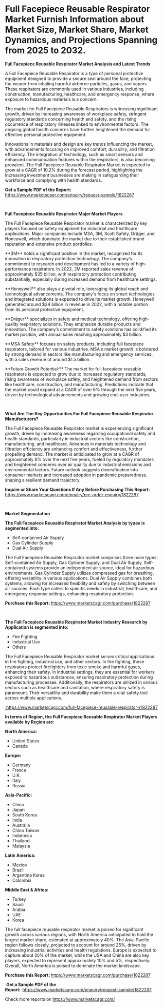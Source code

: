 <p><h1>Full Facepiece Reusable Respirator Market Furnish Information about Market Size, Market Share, Market Dynamics, and Projections Spanning from 2025 to 2032.</h1></p><p><strong>Full Facepiece Reusable Respirator Market Analysis and Latest Trends</strong></p>
<p><p>A Full Facepiece Reusable Respirator is a type of personal protective equipment designed to provide a secure seal around the face, protecting the wearer from inhaling harmful airborne particles, gases, and vapors. These respirators are commonly used in various industries, including construction, manufacturing, healthcare, and emergency response, where exposure to hazardous materials is a concern. </p><p>The market for Full Facepiece Reusable Respirators is witnessing significant growth, driven by increasing awareness of workplace safety, stringent regulatory standards concerning health and safety, and the rising occurrence of respiratory illnesses linked to environmental factors. The ongoing global health concerns have further heightened the demand for effective personal protective equipment.</p><p>Innovations in materials and design are key trends influencing the market, with advancements focusing on improved comfort, durability, and filtration efficiency. The integration of technology, such as smart sensors and enhanced communication features within the respirators, is also becoming prevalent. The Full Facepiece Reusable Respirator Market is expected to grow at a CAGR of 10.2% during the forecast period, highlighting the increasing investment businesses are making in safeguarding their workforce and complying with health standards.</p></p>
<p><strong>Get a Sample PDF of the Report:&nbsp;</strong> <a href="https://www.marketscagr.com/enquiry/request-sample/1822287?utm_campaign=2008&utm_medium=2&utm_source=Github&utm_content=ia&utm_term=07022025&utm_id=full-facepiece-reusable-respirator">https://www.marketscagr.com/enquiry/request-sample/1822287</a></p>
<p>&nbsp;</p>
<p><strong>Full Facepiece Reusable Respirator Major Market Players</strong></p>
<p><p>The Full Facepiece Reusable Respirator market is characterized by key players focused on safety equipment for industrial and healthcare applications. Major companies include MSA, 3M, Scott Safety, Dräger, and Honeywell, which dominate the market due to their established brand reputation and extensive product portfolios.</p><p>**3M** holds a significant position in the market, recognized for its innovation in respiratory protection technology. The company's commitment to research and development has led to a variety of high-performance respirators. In 2022, 3M reported sales revenue of approximately $35 billion, with respiratory protection contributing substantially, especially during increased demand from healthcare settings.</p><p>**Honeywell** also plays a pivotal role, leveraging its global reach and technological advancements. The company's focus on smart technologies and integrated solutions is expected to drive its market growth. Honeywell generated around $34 billion in revenue in 2022, with a notable portion from its personal protective equipment.</p><p>**Dräger** specializes in safety and medical technology, offering high-quality respiratory solutions. They emphasize durable products and innovation. The company’s commitment to safety solutions has solidified its market position, with annual sales reaching approximately $3 billion.</p><p>**MSA Safety** focuses on safety products, including full facepiece respirators, tailored for various industries. MSA's market growth is bolstered by strong demand in sectors like manufacturing and emergency services, with a sales revenue of around $1.5 billion.</p><p>**Future Growth Potential:** The market for full facepiece reusable respirators is expected to grow due to increased regulatory standards, rising awareness of workplace safety, and heightened demand from sectors like healthcare, construction, and manufacturing. Predictions indicate that the market could expand at a CAGR of over 6% through the next five years, driven by technological advancements and growing end-user industries.</p></p>
<p>&nbsp;</p>
<p><strong>What Are The Key Opportunities For Full Facepiece Reusable Respirator Manufacturers?</strong></p>
<p><p>The Full Facepiece Reusable Respirator market is experiencing significant growth, driven by increasing awareness regarding occupational safety and health standards, particularly in industrial sectors like construction, manufacturing, and healthcare. Advances in materials technology and filtration efficiency are enhancing comfort and effectiveness, further propelling demand. The market is anticipated to grow at a CAGR of approximately 6% over the next five years, fueled by regulatory mandates and heightened concerns over air quality due to industrial emissions and environmental factors. Future outlook suggests diversification into consumer markets and increased adoption in pandemic preparedness, shaping a resilient demand trajectory.</p></p>
<p><strong>Inquire or Share Your Questions If Any Before Purchasing This Report:</strong> <a href="https://www.marketscagr.com/enquiry/pre-order-enquiry/1822287?utm_campaign=2008&utm_medium=2&utm_source=Github&utm_content=ia&utm_term=07022025&utm_id=full-facepiece-reusable-respirator">https://www.marketscagr.com/enquiry/pre-order-enquiry/1822287</a></p>
<p>&nbsp;</p>
<p><strong>Market Segmentation</strong></p>
<p><strong>The Full Facepiece Reusable Respirator Market Analysis by types is segmented into:</strong></p>
<p><ul><li>Self-contained Air Supply</li><li>Gas Cylinder Supply</li><li>Dual Air Supply</li></ul></p>
<p><p>The Full Facepiece Reusable Respirator market comprises three main types: Self-contained Air Supply, Gas Cylinder Supply, and Dual Air Supply. Self-contained systems provide an independent air source, ideal for hazardous environments. Gas Cylinder Supply utilizes compressed gas for breathing, offering versatility in various applications. Dual Air Supply combines both systems, allowing for increased flexibility and safety by switching between air sources. Each type caters to specific needs in industrial, healthcare, and emergency response settings, enhancing respiratory protection.</p></p>
<p><strong>Purchase this Report:&nbsp;</strong><a href="https://www.marketscagr.com/purchase/1822287?utm_campaign=2008&utm_medium=2&utm_source=Github&utm_content=ia&utm_term=07022025&utm_id=full-facepiece-reusable-respirator">https://www.marketscagr.com/purchase/1822287</a></p>
<p>&nbsp;</p>
<p><strong>The Full Facepiece Reusable Respirator Market Industry Research by Application is segmented into:</strong></p>
<p><ul><li>Fire Fighting</li><li>Industrial Use</li><li>Others</li></ul></p>
<p><p>The Full Facepiece Reusable Respirator market serves critical applications in fire fighting, industrial use, and other sectors. In fire fighting, these respirators protect firefighters from toxic smoke and harmful gases, enhancing their safety. In industrial settings, they are essential for workers exposed to hazardous substances, ensuring respiratory protection during manufacturing processes. Additionally, the respirators are utilized in various sectors such as healthcare and sanitation, where respiratory safety is paramount. Their versatility and durability make them a vital safety tool across multiple applications.</p></p>
<p><a href="https://www.marketscagr.com/full-facepiece-reusable-respirator-r1822287?utm_campaign=2008&utm_medium=2&utm_source=Github&utm_content=ia&utm_term=07022025&utm_id=full-facepiece-reusable-respirator">&nbsp;https://www.marketscagr.com/full-facepiece-reusable-respirator-r1822287</a></p>
<p><strong>In terms of Region, the Full Facepiece Reusable Respirator Market Players available by Region are:</strong></p>
<p>
    <p> <strong> North America: </strong>
        <ul>
            <li>United States</li>
            <li>Canada</li>
        </ul>
        </p> 
    <p> <strong> Europe: </strong>
        <ul>
            <li>Germany</li>
            <li>France</li>
            <li>U.K.</li>
            <li>Italy</li>
            <li>Russia</li>
        </ul>
        </p> 
    <p> <strong> Asia-Pacific: </strong>
        <ul>
            <li>China</li>
            <li>Japan</li>
            <li>South Korea</li>
            <li>India</li>
            <li>Australia</li>
            <li>China Taiwan</li>
            <li>Indonesia</li>
            <li>Thailand</li>
            <li>Malaysia</li>
        </ul>
        </p> 
    <p> <strong> Latin America: </strong>
        <ul>
            <li>Mexico</li>
            <li>Brazil</li>
            <li>Argentina Korea</li>
            <li>Colombia</li>
        </ul>
        </p> 
    <p> <strong> Middle East & Africa: </strong>
        <ul>
            <li>Turkey</li>
            <li>Saudi</li>
            <li>Arabia</li>
            <li>UAE</li>
            <li>Korea</li>
        </ul>
    </p>
    </p>
<p><p>The full facepiece reusable respirator market is poised for significant growth across various regions, with North America anticipated to hold the largest market share, estimated at approximately 40%. The Asia-Pacific region follows closely, projected to account for around 25%, driven by increasing industrial activities and health regulations. Europe is expected to capture about 20% of the market, while the USA and China are also key players, expected to represent approximately 10% and 5%, respectively. Overall, North America is poised to dominate the market landscape.</p></p>
<p><strong>Purchase this Report: </strong><a href="https://www.marketscagr.com/purchase/1822287?utm_campaign=2008&utm_medium=2&utm_source=Github&utm_content=ia&utm_term=07022025&utm_id=full-facepiece-reusable-respirator">https://www.marketscagr.com/purchase/1822287</a></p>
<p>&nbsp;<strong>Get a Sample PDF of the Report:&nbsp;&nbsp;</strong><a href="https://www.marketscagr.com/enquiry/request-sample/1822287?utm_campaign=2008&utm_medium=2&utm_source=Github&utm_content=ia&utm_term=07022025&utm_id=full-facepiece-reusable-respirator">https://www.marketscagr.com/enquiry/request-sample/1822287</a></p>
<p><strong></strong></p>
<p>Check more reports on <a href="https://www.marketscagr.com/?utm_campaign=2008&utm_medium=2&utm_source=Github&utm_content=ia&utm_term=07022025&utm_id=full-facepiece-reusable-respirator">https://www.marketscagr.com/</a></p>